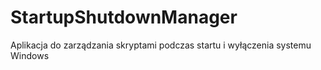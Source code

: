 # StartupShutdownManager
Aplikacja do zarządzania skryptami podczas startu i wyłączenia systemu Windows
